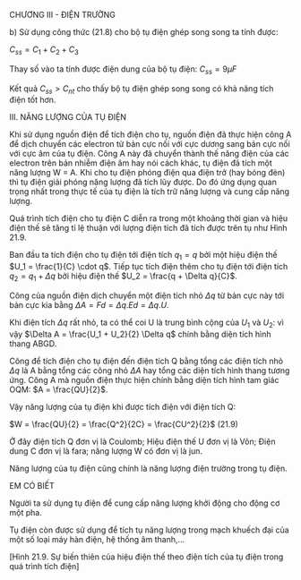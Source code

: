 CHƯƠNG III - ĐIỆN TRƯỜNG

b) Sử dụng công thức (21.8) cho bộ tụ điện ghép song song ta tính được:

$C_{ss} = C_1 + C_2 + C_3$

Thay số vào ta tính được điện dung của bộ tụ điện: $C_{ss} = 9 \mu F$

Kết quả $C_{ss} > C_{nt}$ cho thấy bộ tụ điện ghép song song có khả năng tích điện tốt hơn.

III. NĂNG LƯỢNG CỦA TỤ ĐIỆN

Khi sử dụng nguồn điện để tích điện cho tụ, nguồn điện đã thực hiện công A để dịch chuyển các electron từ bản cực nối với cực dương sang bản cực nối với cực âm của tụ điện. Công A này đã chuyển thành thế năng điện của các electron trên bản nhiễm điện âm hay nói cách khác, tụ điện đã tích một năng lượng W = A. Khi cho tụ điện phóng điện qua điện trở (hay bóng đèn) thì tụ điện giải phóng năng lượng đã tích lũy được. Do đó ứng dụng quan trọng nhất trong thực tế của tụ điện là tích trữ năng lượng và cung cấp năng lượng.

Quá trình tích điện cho tụ điện C diễn ra trong một khoảng thời gian và hiệu điện thế sẽ tăng tỉ lệ thuận với lượng điện tích đã tích được trên tụ như Hình 21.9.

Ban đầu ta tích điện cho tụ điện tới điện tích $q_1 = q$ bởi một hiệu điện thế $U_1 = \frac{1}{C} \cdot q$. Tiếp tục tích điện thêm cho tụ điện tới điện tích $q_2 = q_1 + \Delta q$ bởi hiệu điện thế $U_2 = \frac{q + \Delta q}{C}$.

Công của nguồn điện dịch chuyển một điện tích nhỏ $\Delta q$ từ bản cực này tới bản cực kia bằng $\Delta A = Fd = \Delta q.Ed = \Delta q.U$.

Khi điện tích $\Delta q$ rất nhỏ, ta có thể coi U là trung bình cộng của $U_1$ và $U_2$: vì vậy $\Delta A = \frac{U_1 + U_2}{2} \Delta q$ chính bằng diện tích hình thang ABGD.

Công để tích điện cho tụ điện đến điện tích Q bằng tổng các điện tích nhỏ $\Delta q$ là A bằng tổng các công nhỏ $\Delta A$ hay tổng các diện tích hình thang tương ứng. Công A mà nguồn điện thực hiện chính bằng diện tích hình tam giác OQM: $A = \frac{QU}{2}$.

Vậy năng lượng của tụ điện khi được tích điện với điện tích Q:

$W = \frac{QU}{2} = \frac{Q^2}{2C} = \frac{CU^2}{2}$ (21.9)

Ở đây điện tích Q đơn vị là Coulomb; Hiệu điện thế U đơn vị là Vôn; Điện dung C đơn vị là fara; năng lượng W có đơn vị là jun.

Năng lượng của tụ điện cũng chính là năng lượng điện trường trong tụ điện.

EM CÓ BIẾT

Người ta sử dụng tụ điện để cung cấp năng lượng khởi động cho động cơ một pha.

Tụ điện còn được sử dụng để tích tụ năng lượng trong mạch khuếch đại của một số loại máy hàn điện, hệ thống âm thanh,...

[Hình 21.9. Sự biến thiên của hiệu điện thế theo điện tích của tụ điện trong quá trình tích điện]